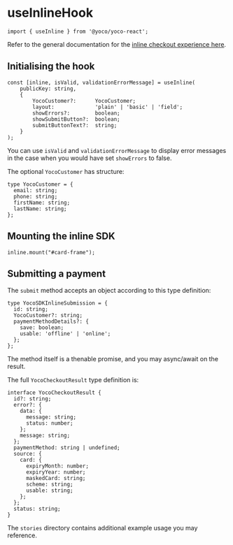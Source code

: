 # useInlineHook 

```tsx
import { useInline } from '@yoco/yoco-react';
```

Refer to the general documentation for the [inline checkout experience here](https://deploy-preview-38--modest-shannon-b4f7f0.netlify.app/online/inline/inline).

## Initialising the hook

```tsx
const [inline, isValid, validationErrorMessage] = useInline(
    publicKey: string,
    {
        YocoCustomer?:      YocoCustomer;
        layout:             'plain' | 'basic' | 'field';
        showErrors?:        boolean;
        showSubmitButton?:  boolean;
        submitButtonText?:  string;
    }
);
```

You can use `isValid` and `validationErrorMessage` to display error messages in the case when you would have set `showErrors` to false.

The optional `YocoCustomer` has structure:

```tsx
type YocoCustomer = {
  email: string;
  phone: string;
  firstName: string;
  lastName: string;
};
```

## Mounting the inline SDK

```
inline.mount("#card-frame");
```

## Submitting a payment
The `submit` method accepts an object according to this type definition:

```tsx
type YocoSDKInlineSubmission = {
  id: string;
  YocoCustomer?: string;
  paymentMethodDetails?: {
    save: boolean;
    usable: 'offline' | 'online';
  };
};
```
The method itself is a thenable promise, and you may async/await on the result.

The full `YocoCheckoutResult` type definition is:

```tsx
interface YocoCheckoutResult {
  id?: string;
  error?: {
    data: {
      message: string;
      status: number;
    };
    message: string;
  };
  paymentMethod: string | undefined;
  source: {
    card: {
      expiryMonth: number;
      expiryYear: number;
      maskedCard: string;
      scheme: string;
      usable: string;
    };
  };
  status: string;
}
```

The `stories` directory contains additional example usage you may reference.
